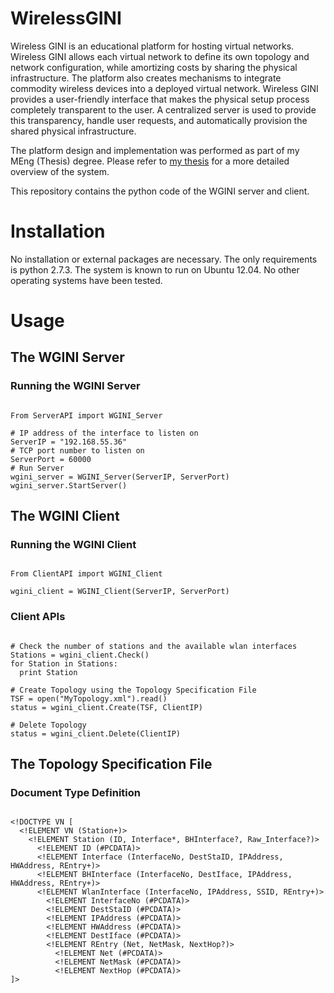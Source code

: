# WirelessGINI

Wireless GINI is an educational platform for hosting virtual networks. Wireless GINI allows each virtual network to define its own topology and network configuration, while amortizing costs by sharing the physical infrastructure. The platform also creates mechanisms to integrate commodity wireless devices into a deployed virtual network. Wireless GINI provides a user-friendly interface that makes the physical setup process completely transparent to the user. A centralized server is used to provide this transparency, handle user requests, and automatically provision the shared physical infrastructure. 

The platform design and implementation was performed as part of my MEng (Thesis) degree. Please refer to [my thesis](https://dl.dropboxusercontent.com/u/14656377/260543987_Youssef_Ahmed_Electrical%20%26%20Computer%20Eng%20%28ECE%29_thesis.pdf) for a more detailed overview of the system.

This repository contains the python code of the WGINI server and client. 

# Installation

No installation or external packages are necessary. The only requirements is python 2.7.3. The system is known to run on Ubuntu 12.04. No other operating systems have been tested.

# Usage

## The WGINI Server

### Running the WGINI Server

```

From ServerAPI import WGINI_Server

# IP address of the interface to listen on
ServerIP = "192.168.55.36"
# TCP port number to listen on
ServerPort = 60000
# Run Server
wgini_server = WGINI_Server(ServerIP, ServerPort)
wgini_server.StartServer()

```

## The WGINI Client

### Running the WGINI Client

```

From ClientAPI import WGINI_Client

wgini_client = WGINI_Client(ServerIP, ServerPort)

```

### Client APIs

```

# Check the number of stations and the available wlan interfaces
Stations = wgini_client.Check()
for Station in Stations:
  print Station
  
# Create Topology using the Topology Specification File 
TSF = open("MyTopology.xml").read()
status = wgini_client.Create(TSF, ClientIP)

# Delete Topology
status = wgini_client.Delete(ClientIP)

```

## The Topology Specification File 

### Document Type Definition

```

<!DOCTYPE VN [
  <!ELEMENT VN (Station+)>
    <!ELEMENT Station (ID, Interface*, BHInterface?, Raw_Interface?)>
      <!ELEMENT ID (#PCDATA)>
      <!ELEMENT Interface (InterfaceNo, DestStaID, IPAddress, HWAddress, REntry+)>
      <!ELEMENT BHInterface (InterfaceNo, DestIface, IPAddress, HWAddress, REntry+)>
      <!ELEMENT WlanInterface (InterfaceNo, IPAddress, SSID, REntry+)>
        <!ELEMENT InterfaceNo (#PCDATA)>
        <!ELEMENT DestStaID (#PCDATA)>
        <!ELEMENT IPAddress (#PCDATA)>
        <!ELEMENT HWAddress (#PCDATA)>
        <!ELEMENT DestIface (#PCDATA)>
        <!ELEMENT REntry (Net, NetMask, NextHop?)>
          <!ELEMENT Net (#PCDATA)>
          <!ELEMENT NetMask (#PCDATA)>
          <!ELEMENT NextHop (#PCDATA)>
]>

```

